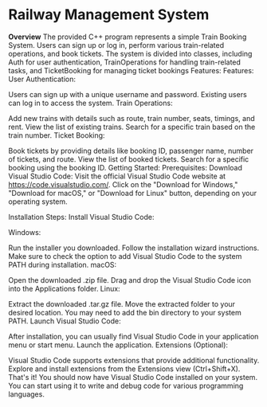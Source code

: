 # Railway Management System
**Overview**
The provided C++ program represents a simple Train Booking System. Users can sign up or log in, perform various train-related operations, and book tickets. The system is divided into classes, including Auth for user authentication, TrainOperations for handling train-related tasks, and TicketBooking for managing ticket bookings
Features:
Features:
User Authentication:

Users can sign up with a unique username and password.
Existing users can log in to access the system.
Train Operations:

Add new trains with details such as route, train number, seats, timings, and rent.
View the list of existing trains.
Search for a specific train based on the train number.
Ticket Booking:

Book tickets by providing details like booking ID, passenger name, number of tickets, and route.
View the list of booked tickets.
Search for a specific booking using the booking ID.
Getting Started:
Prerequisites:
Download Visual Studio Code:
Visit the official Visual Studio Code website at https://code.visualstudio.com/.
Click on the "Download for Windows," "Download for macOS," or "Download for Linux" button, depending on your operating system.

 Installation Steps:
Install Visual Studio Code:

Windows:

Run the installer you downloaded.
Follow the installation wizard instructions.
Make sure to check the option to add Visual Studio Code to the system PATH during installation.
macOS:

Open the downloaded .zip file.
Drag and drop the Visual Studio Code icon into the Applications folder.
Linux:

Extract the downloaded .tar.gz file.
Move the extracted folder to your desired location.
You may need to add the bin directory to your system PATH.
Launch Visual Studio Code:

After installation, you can usually find Visual Studio Code in your application menu or start menu.
Launch the application.
Extensions (Optional):

Visual Studio Code supports extensions that provide additional functionality.
Explore and install extensions from the Extensions view (Ctrl+Shift+X).
That's it! You should now have Visual Studio Code installed on your system. You can start using it to write and debug code for various programming languages.

